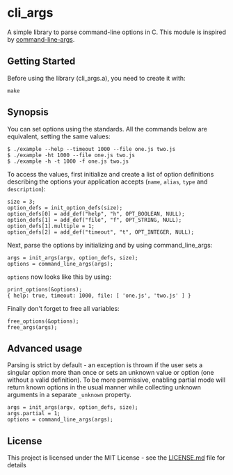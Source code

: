 # cli_args
A simple library to parse command-line options in C. This module is inspired by [command-line-args](https://github.com/75lb/command-line-args).

## Getting Started
Before using the library (cli_args.a), you need to create it with:
```
make
```

## Synopsis
You can set options using the standards. All the commands below are equivalent, setting the same values:
```
$ ./example --help --timeout 1000 --file one.js two.js
$ ./example -ht 1000 --file one.js two.js
$ ./example -h -t 1000 -f one.js two.js
```

To access the values, first initialize and create a list of option definitions describing the options your application accepts (`name`, `alias`, `type` and `description`):
```
size = 3;
option_defs = init_option_defs(size);
option_defs[0] = add_def("help", "h", OPT_BOOLEAN, NULL);
option_defs[1] = add_def("file", "f", OPT_STRING, NULL);
option_defs[1].multiple = 1;
option_defs[2] = add_def("timeout", "t", OPT_INTEGER, NULL);
```

Next, parse the options by initializing and by using command_line_args:
```
args = init_args(argv, option_defs, size);
options = command_line_args(args);
```

`options` now looks like this by using:
```
print_options(&options);
{ help: true, timeout: 1000, file: [ 'one.js', 'two.js' ] }
```

Finally don't forget to free all variables:
```
free_options(&options);
free_args(args);
```

## Advanced usage
Parsing is strict by default - an exception is thrown if the user sets a singular option more than once or sets an unknown value or option (one without a valid definition). To be more permissive, enabling partial mode will return known options in the usual manner while collecting unknown arguments in a separate `_unknown` property.

```
args = init_args(argv, option_defs, size);
args.partial = 1;
options = command_line_args(args);
```

## License
This project is licensed under the MIT License - see the [LICENSE.md](LICENSE.md) file for details